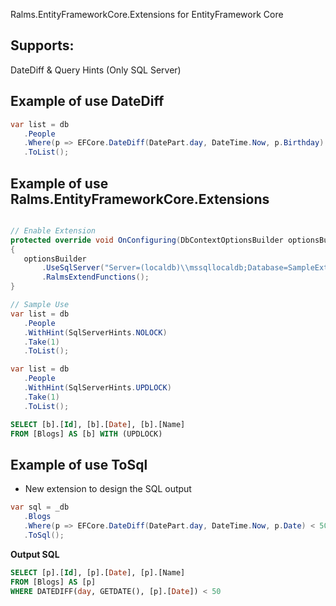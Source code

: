 
Ralms.EntityFrameworkCore.Extensions for EntityFramework Core
 
##  Supports: 
DateDiff & Query Hints (Only SQL Server)


## Example of use DateDiff

 ```csharp
 var list = db
    .People
    .Where(p => EFCore.DateDiff(DatePart.day, DateTime.Now, p.Birthday) < 50)
    .ToList();  
```

## Example of use Ralms.EntityFrameworkCore.Extensions


 ```csharp

 // Enable Extension
 protected override void OnConfiguring(DbContextOptionsBuilder optionsBuilder)
{
    optionsBuilder
        .UseSqlServer("Server=(localdb)\\mssqllocaldb;Database=SampleExtension;Integrated Security=True;")
        .RalmsExtendFunctions();
}

// Sample Use
var list = db
    .People
    .WithHint(SqlServerHints.NOLOCK)
    .Take(1)
    .ToList(); 

var list = db
    .People
    .WithHint(SqlServerHints.UPDLOCK)
    .Take(1)
    .ToList();
```
 ```sql
SELECT [b].[Id], [b].[Date], [b].[Name]
FROM [Blogs] AS [b] WITH (UPDLOCK) 
```


## Example of use ToSql
 * New extension to design the SQL output


 ```csharp
 var sql = _db
    .Blogs
    .Where(p => EFCore.DateDiff(DatePart.day, DateTime.Now, p.Date) < 50)
    .ToSql();
```

**Output SQL**

```SQL
SELECT [p].[Id], [p].[Date], [p].[Name]
FROM [Blogs] AS [p]
WHERE DATEDIFF(day, GETDATE(), [p].[Date]) < 50
```
